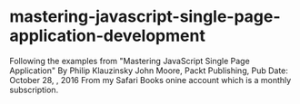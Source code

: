 # mastering-javascript-single-page-application-development
Following the examples from "Mastering JavaScript Single Page Application" By Philip Klauzinsky John Moore, Packt Publishing, Pub Date: October 28, , 2016
From my Safari Books onine account which is a monthly subscription.

